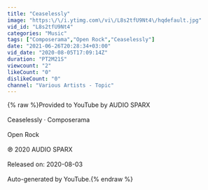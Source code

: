 ```yaml
---
title: "Ceaselessly"
image: "https:\/\/i.ytimg.com\/vi\/L8s2tfU9Nt4\/hqdefault.jpg"
vid_id: "L8s2tfU9Nt4"
categories: "Music"
tags: ["Composerama","Open Rock","Ceaselessly"]
date: "2021-06-26T20:28:34+03:00"
vid_date: "2020-08-05T17:09:14Z"
duration: "PT2M21S"
viewcount: "2"
likeCount: "0"
dislikeCount: "0"
channel: "Various Artists - Topic"
---
```

{% raw %}Provided to YouTube by AUDIO SPARX<br /><br />Ceaselessly · Composerama<br /><br />Open Rock<br /><br />℗ 2020 AUDIO SPARX<br /><br />Released on: 2020-08-03<br /><br />Auto-generated by YouTube.{% endraw %}

